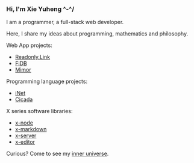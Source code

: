 ### Hi, I'm Xie Yuheng ^-^/

I am a programmer, a full-stack web developer.

Here, I share my ideas about programming, mathematics and philosophy.

Web App projects:

- [Readonly.Link](https://readonly.link)
- [FiDB](https://fidb.app)
- [Mimor](https://mimor.app)

Programming language projects:

- [iNet](https://inet.run)
- [Cicada](https://cicada-lang.org)

X series software libraries:

- [x-node](https://github.com/xieyuheng/x-node)
- [x-markdown](https://github.com/xieyuheng/x-markdown)
- [x-server](https://github.com/xieyuheng/x-server)
- [x-editor](https://github.com/xieyuheng/x-editor)

Curious? Come to see my [inner universe](https://github.com/xieyuheng/inner).
